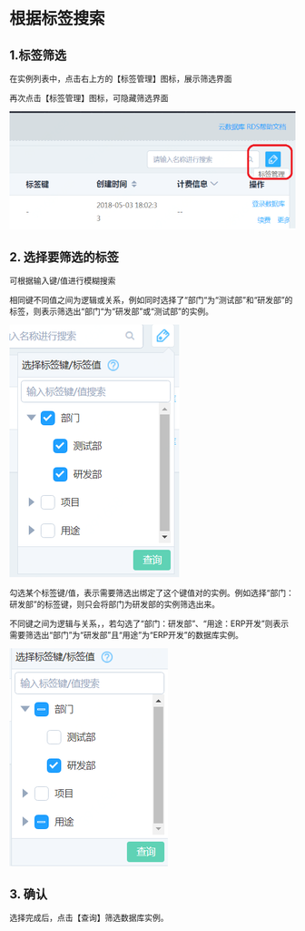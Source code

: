 # 根据标签搜索

## 1.标签筛选 
在实例列表中，点击右上方的【标签管理】图标，展示筛选界面

再次点击【标签管理】图标，可隐藏筛选界面

![搜索标签1](../../../../../image/RDS/Search-Tag-1.png)

## 2. 选择要筛选的标签
可根据输入键/值进行模糊搜索

相同键不同值之间为逻辑或关系，例如同时选择了“部门“为“测试部”和“研发部”的标签，则表示筛选出“部门“为“研发部”或“测试部”的实例。

![搜索标签2](../../../../../image/RDS/Search-Tag-2.png)

勾选某个标签键/值，表示需要筛选出绑定了这个键值对的实例。例如选择“部门：研发部”的标签键，则只会将部门为研发部的实例筛选出来。

不同键之间为逻辑与关系，，若勾选了“部门：研发部”、“用途：ERP开发”则表示需要筛选出“部门”为“研发部”且“用途”为“ERP开发”的数据库实例。

![搜索标签3](../../../../../image/RDS/Search-Tag-3.png)

## 3. 确认
选择完成后，点击【查询】筛选数据库实例。
